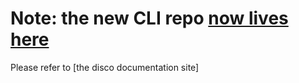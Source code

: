 # Note: the new CLI repo [now lives here](https://github.com/letsdiscodev/cli)

Please refer to [the disco documentation site]
